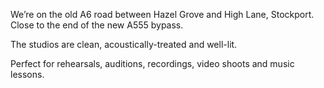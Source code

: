 We’re on the old A6 road between Hazel Grove and High Lane, Stockport. Close to the end of the new A555 bypass.

The studios are clean, acoustically-treated and well-lit.

Perfect for rehearsals, auditions, recordings, video shoots and music lessons.
